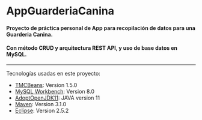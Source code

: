 # AppGuarderiaCanina

#### Proyecto de práctica personal de App para recopilación de datos para una Guarderia Canina. 
#### Con método CRUD y arquitectura REST API, y uso de base datos en MySQL.

***
Tecnologías usadas en este proyecto:
* [TMCBeans](https://example.com): Version 1.5.0 
* [MySQL Workbench](https://example.com): Version 8.0
* [AdoptOpenJDK11](https://example.com): JAVA version 11
* [Maven](https://example.com): Version 3.1.0
* [Eclipse](https://example.com): Version 2.5.2 



